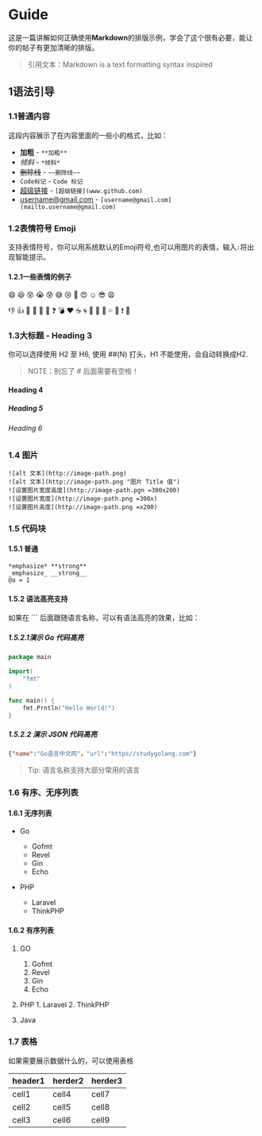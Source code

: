 # Guide

这是一篇讲解如何正确使用**Markdown**的排版示例，学会了这个很有必要，能让你的帖子有更加清晰的排版。

> 引用文本：Markdown is a text formatting syntax inspired

## 1语法引导

### 1.1普通内容

这段内容展示了在内容里面的一些小的格式，比如：

- **加粗** - `**加粗**`
- *倾斜* - `*倾斜*`
- ~~删除线~~ - `~~删除线~~`
- `Code标记` - ``Code 标记``
- [超级链接](www.github.com) - `[超级链接](www.github.com)`
- [username@gmail.com](mailto.username@gmail.com) - `[username@gmail.com](mailto.username@gmail.com)` 

 ### 1.2表情符号 Emoji

支持表情符号，你可以用系统默认的Emoji符号,也可以用图片的表情，输入`:`将出现智能提示。

#### 1.2.1一些表情的例子

:smile: :laughing: :dizzy_face: :sob: :cold_sweat: :sweat_smile: :cry: :triumph: :heart_eyes: :relaxed: :sunglasses: :weary:

:-1: :+1: :100: :clap: :bell: :gift: :question: :bomb: :heart: :coffee: :cyclone: :bow: :kiss: :pray: :sweat_drops: :hankey: :exclamation: :anger:

### 1.3大标题 - Heading 3

你可以选择使用 H2 至 H6, 使用 ##(N) 打头，H1 不能使用，会自动转换成H2.

> NOTE：别忘了 # 后面需要有空格！

#### Heading 4

##### Heading 5

###### Heading 6

### 1.4 图片

```
![alt 文本](http://image-path.png)
![alt 文本](http://image-path.png "图片 Title 值")
![设置图片宽度高度](http://image-path.pgn =300x200)
![设置图片宽度](http://image-path.png =300x)
![设置图片高度](http://image-path.png =x200)
```

### 1.5 代码块

#### 1.5.1 普通

```
*emphasize* **strong**
_emphasize_ __strong__
@a = 1
```

#### 1.5.2 语法高亮支持

如果在 ``` 后面跟随语言名称，可以有语法高亮的效果，比如：

##### 1.5.2.1演示 Go 代码高亮

```go
package main

import(
	"fmt"
)

func main() {
    fmt.Prntln("Hello World!")
}
```

##### 1.5.2.2 演示 JSON 代码高亮

```json
{"name":"Go语言中文网"，"url":"https//studygolang.com"}
```

> Tip: 语言名称支持大部分常用的语言

### 1.6 有序、无序列表

#### 1.6.1 无序列表

- Go
  - Gofmt
  - Revel
  - Gin
  - Echo

- PHP
  - Laravel
  - ThinkPHP

#### 1.6.2 有序列表

1. GO
   1. Gofmt
   2. Revel
   3. Gin
   4. Echo

2. PHP
    	1. Laravel
        	2. ThinkPHP

3. Java

    

### 1.7 表格

如果需要展示数据什么的，可以使用表格

| header1 | herder2 | herder3 |
| ------- | ------- | ------- |
| cell1   | cell4   | cell7   |
| cell2   | cell5   | cell8   |
| cell3   | cell6   | cell9   |

